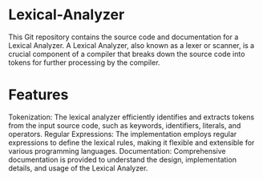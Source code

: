 # Lexical-Analyzer
This Git repository contains the source code and documentation for a Lexical Analyzer. A Lexical Analyzer, also known as a lexer or scanner, is a crucial component of a compiler that breaks down the source code into tokens for further processing by the compiler.

# Features
Tokenization: The lexical analyzer efficiently identifies and extracts tokens from the input source code, such as keywords, identifiers, literals, and operators.
Regular Expressions: The implementation employs regular expressions to define the lexical rules, making it flexible and extensible for various programming languages.
Documentation: Comprehensive documentation is provided to understand the design, implementation details, and usage of the Lexical Analyzer.

